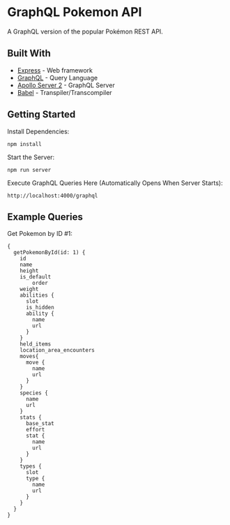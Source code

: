 # GraphQL Pokemon API
A GraphQL version of the popular Pokémon REST API.

## Built With
* [Express](https://expressjs.com) - Web framework
* [GraphQL](https://graphql.org) - Query Language
* [Apollo Server 2](https://www.apollographql.com/docs/apollo-server) - GraphQL Server
* [Babel](https://babeljs.io) - Transpiler/Transcompiler

## Getting Started
Install Dependencies:
```
npm install
```

Start the Server:
```
npm run server
```

Execute GraphQL Queries Here (Automatically Opens When Server Starts):
```
http://localhost:4000/graphql
```

## Example Queries
Get Pokemon by ID #1:
```
{
  getPokemonById(id: 1) {
    id
    name
    height
  	is_default
		order
    weight
    abilities {
      slot
      is_hidden
      ability {
        name
        url
      }
    }
    held_items
    location_area_encounters
    moves{
      move {
        name
        url
      }
    }
    species {
      name
      url
    }
    stats {
      base_stat
      effort
      stat {
        name 
        url
      }
    }
    types {
      slot
      type {
        name
        url
      }
    }
  }
}
```